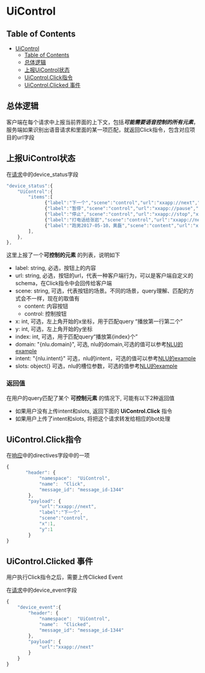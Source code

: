 # UiControl

## Table of Contents


   * [UiControl](#uicontrol)
      * [Table of Contents](#table-of-contents)
      * [总体逻辑](#总体逻辑)
      * [上报UiControl状态](#上报uicontrol状态)
      * [UiControl.Click指令](#uicontrolclick指令)
      * [UiControl.Clicked 事件](#uicontrolclicked-事件)


## 总体逻辑

客户端在每个请求中上报当前界面的上下文，包括***可能需要语音控制的所有元素***，服务端如果识别出语音请求和里面的某一项匹配，就返回Click指令，包含对应项目的url字段


## 上报UiControl状态

在[请求](../api/request.md)中的device_status字段

```javascript
"device_status":{
    "UiControl":{
        "items":[
              {"label":"下一个","scene":"control","url":"xxapp://next","x":1,"y":2,"index":2,"domain":"{nlu.domain}","intent":"{nlu.intent}","slots":{}},
              {"label":"暂停","scene":"control","url":"xxapp://pause","x":1,"y":3,"index":3},
              {"label":"停止","scene":"control","url":"xxapp://stop","x":1,"y":4,"index":4},
              {"label":"打电话给张岩","scene":"control","url":"xxapp://next","x":1,"y":2,,"domain":"phone","intent":"telephone","slots":{"name":"张岩"}},
              {"label":"跑男2017-05-10，黄磊","scene":"content","url":"xxapp://play?id=12345","x":1,"y":1},
        ],
    },
},
```

这里上报了一个**可控制的元素** 的列表，说明如下

  * label: string, 必选，按钮上的内容
  * url: string, 必选，按钮的url，代表一种客户端行为，可以是客户端自定义的schema，在Click指令中会回传给客户端
  * scene: string, 可选，代表按钮的场景。不同的场景，query理解、匹配的方式会不一样，现在的取值有
    * content: 内容按钮
    * control: 控制按钮
  * x: int, 可选，左上角开始的x坐标，用于匹配query “播放第一行第二个”
  * y: int, 可选，左上角开始的y坐标
  * index: int, 可选，用于匹配query“播放第{index}个”
  * domain: "{nlu.domain}", 可选, nlu的domain,可选的值可以参考[NLU的example](../nlu/example.md)
  * intent: "{nlu.intent}" 可选，nlu的intent，可选的值可以参考[NLU的example](../nlu/example.md)
  * slots: object{} 可选，nlu的槽位参数，可选的值参考[NLU的example](../nlu/example.md)


### 返回值

在用户的query匹配了某个 **可控制元素** 的情况下, 可能有以下2种返回值

  * 如果用户没有上传intent和slots, 返回下面的 **UiControl.Click** 指令
  * 如果用户上传了intent和slots, 将把这个请求转发给相应的bot处理


## UiControl.Click指令

在[响应](../api/response.md)中的directives字段中的一项

```javascript
{
       "header": {
            "namespace":  "UiControl",
            "name":  "Click",
            "message_id": "message_id-1344"
        },
        "payload": {
            "url":"xxapp://next",
            "label":"下一个",
            "scene":"control",
            "x":1,
            "y":1
        }
}
```

## UiControl.Clicked 事件

用户执行Click指令之后，需要上传Clicked Event

在[请求](../api/request.md)中的device_event字段

```javascript
{
    "device_event":{
        "header": {
            "namespace":  "UiControl",
            "name":  "Clicked",
            "message_id": "message_id-1344"
        },
        "payload": {
            "url":"xxapp://next"
        }
    }
}
```
